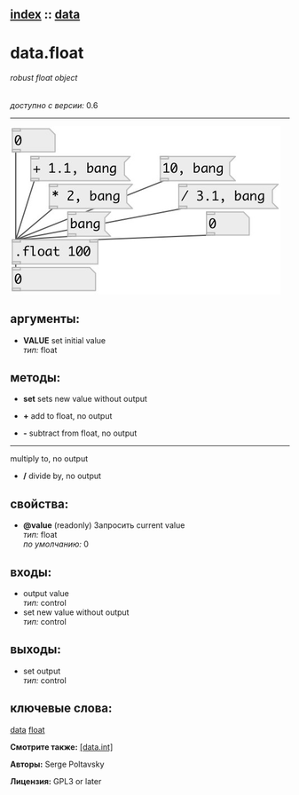 [index](index.html) :: [data](category_data.html)
---

# data.float

###### robust float object

*доступно с версии:* 0.6

---




[![example](../examples/img/data.float.jpg)](../examples/pd/data.float.pd)



## аргументы:

* **VALUE**
set initial value<br>
_тип:_ float<br>



## методы:

* **set**
sets new value without output<br>

* **+**
add to float, no output<br>

* **-**
subtract from float, no output<br>

* *****
multiply to, no output<br>

* **/**
divide by, no output<br>




## свойства:

* **@value** (readonly)
Запросить current value<br>
_тип:_ float<br>
_по умолчанию:_ 0<br>



## входы:

* output value<br>
_тип:_ control
* set new value without output<br>
_тип:_ control



## выходы:

* set output<br>
_тип:_ control



## ключевые слова:

[data](keywords/data.html)
[float](keywords/float.html)



**Смотрите также:**
[\[data.int\]](data.int.html)




**Авторы:** Serge Poltavsky




**Лицензия:** GPL3 or later





